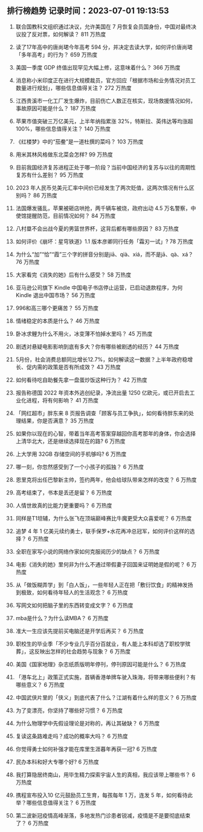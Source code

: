 
## 排行榜趋势 记录时间：2023-07-01 19:13:53
  
  1. 联合国教科文组织通过决议，允许美国在 7 月恢复会员国身份，中国对最终决议投了反对票，如何解读？ 811 万热度
    
  2. 读了17年高中的唐尚珺今年高考 594 分，并决定去读大学，如何评价唐尚珺「多年高考」的行为？ 659 万热度
    
  3. 美国一季度 GDP 终值出现罕见大幅上修，这意味着什么？ 366 万热度
    
  4. 消息称小米印度正在进行大规模裁员，官方回应「根据市场和业务情况对员工数量进行规划」，哪些信息值得关注？ 272 万热度
    
  5. 江西贵溪市一化工厂发生爆炸，目前伤亡人数正在核实，现场救援情况如何，事故原因可能是什么？ 187 万热度
    
  6. 苹果市值突破三万亿美元，上半年纳指累涨 32%，特斯拉、英伟达等均涨超 100%，哪些信息值得关注？ 140 万热度
    
  7. 《红楼梦》中的“茄鲞”是一道杜撰的菜吗？ 103 万热度
    
  8. 用米其林风格做东北菜会怎样? 99 万热度
    
  9. 目前我国经济复苏进程正处于哪一阶段？当前中国经济的复苏与以往的周期性复苏有什么差别？ 95 万热度
    
  10. 2023 年人民币兑美元汇率中间价已经发生了两次贬值，这两次情况有什么区别吗？ 86 万热度
    
  11. 法国爆发骚乱，苹果被砸店哄抢，两千辆车被烧，政府出动 4.5 万名警察，中使馆提醒防范，目前情况如何？ 84 万热度
    
  12. 八村塁不会出战今夏的男篮世界杯，这背后都有哪些原因？ 83 万热度
    
  13. 如何评价《崩坏：星穹铁道》1.1 版本彦卿同行任务「霜刃一试」? 78 万热度
    
  14. 为什么“加”“恰”“霞”三个字的拼音分别是jiā、qià、xiá，而不是jā、qà、xá？ 76 万热度
    
  15. 大家看完《消失的她》后有什么感受？ 58 万热度
    
  16. 亚马逊公司旗下 Kindle 中国电子书店停止运营，已启动退款程序，为何 Kindle 退出中国市场？ 56 万热度
    
  17. 996和高三哪个更痛苦？ 55 万热度
    
  18. 情绪稳定的本质是什么？ 46 万热度
    
  19. 卧冰求鲤为什么不用火，冰变薄不怕掉水里吗？ 45 万热度
    
  20. 剧透对悬疑电影影响到底有多大？你有哪些被剧透的经历？ 44 万热度
    
  21. 5月份，社会消费总额同比增长12.7%，如何解读这一数据？上半年政府稳增长、促内需的政策是否有所成效？ 43 万热度
    
  22. 如何看待吃自助餐先拿一盘蛋炒饭这种行为？ 42 万热度
    
  23. 报告称德国 2022 年资本外逃创纪录，净流出量 1250 亿欧元，或已开启去工业化进程，将有何影响？ 41 万热度
    
  24. 「网红超市」胖东来 8 页报告调查「顾客与员工争执」，如何看待胖东来的处理结果，你是否满意？ 35 万热度
    
  25. 如果你以现在的心智，带着当年高考答案穿越回你高考那年的身体，你会选择上清华北大，还是继续选择现在的路? 6 万热度
    
  26. 上大学用 32GB 存储空间的手机够吗? 6 万热度
    
  27. 哪一刻，你忽然感受到了一个小孩子的孤独？ 6 万热度
    
  28. 恩里克将出任巴黎新主帅，签约两年，他会给球队带来怎样的改变？ 6 万热度
    
  29. 高考结束了，书本是丢还是留？ 6 万热度
    
  30. 人情世故真的比能力更重要吗？ 6 万热度
    
  31. 同样是T1坦辅，为什么张飞在顶端巅峰赛比牛魔更受大众喜爱呢？ 6 万热度
    
  32. 追梦 4 年 1 亿美元续约勇士，联手保罗+水花再冲总冠军，如何评价这样的选择？ 6 万热度
    
  33. 全职在家写小说的网络作家如何克服阅历少的缺点？ 6 万热度
    
  34. 电影《消失的她》里何非为什么不通过带假妻子回国来证明她是假的呢？ 6 万热度
    
  35. 从「做饭糊弄学」到「白人饭」，一些年轻人正在把「敷衍饮食」的精神发扬到极致，如何看待年轻人的生活观念？ 6 万热度
    
  36. 写网文如何把脑子里的东西转变成文字？ 6 万热度
    
  37. mba是什么？为什么读MBA？ 6 万热度
    
  38. 准大一生应该先提前买电脑还是开学后再买？ 6 万热度
    
  39. 职校生的毕业季「不少专业几乎百分百就业，有人能上本科却选了职校学殡葬」，这反映出怎样的社会趋势与现象？ 6 万热度
    
  40. 美国《国家地理》杂志纸质版明年停刊，停刊原因可能是什么？ 6 万热度
    
  41. 「港车北上」政策正式实施，首辆香港单牌车驶入珠海，将带来哪些便利？有哪些意义？ 6 万热度
    
  42. 中国武侠片里的「侠义」到底代表了什么？江湖有着什么样的意义？ 6 万热度
    
  43. 为了变漂亮，你坚持了哪些好习惯？ 6 万热度
    
  44. 为什么物理学中先假设理论是对称的，再让其破缺？ 6 万热度
    
  45. 复读这条路难走吗？成功的概率大吗？ 6 万热度
    
  46. 你觉得勇士如何补强才能在库里生涯暮年再获一冠? 6 万热度
    
  47. 民办本科和好大专哪个好? 6 万热度
    
  48. 我打算隐居终南山，用毕生精力探索宇宙人生的真相，我应该带上哪些书？ 6 万热度
    
  49. 携程宣布投入10 亿元鼓励员工生育，每孩每年 1 万，连发 5 年，如何看待此举？哪些信息值得关注？ 6 万热度
    
  50. 第二波新冠疫情高峰渐落，多地发热门诊患者锐减，疫情是不是要彻底结束了？ 6 万热度
    